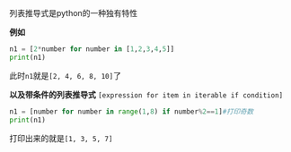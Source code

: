 列表推导式是python的一种独有特性

**例如**
```python
n1 = [2*number for number in [1,2,3,4,5]]
print(n1)
```
此时`n1`就是`[2, 4, 6, 8, 10]`了

**以及带条件的列表推导式**
`[expression for item in iterable if condition]`
```python
n1 = [number for number in range(1,8) if number%2==1]#打印奇数
print(n1)
```
打印出来的就是`[1, 3, 5, 7]`
